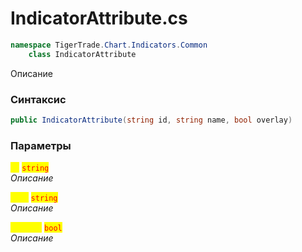 
# IndicatorAttribute.cs
```csharp
namespace TigerTrade.Chart.Indicators.Common  
    class IndicatorAttribute
```

Описание

### Синтаксис
```csharp
public IndicatorAttribute(string id, string name, bool overlay)
```

### Параметры  
<mark style="color:yellow;">**`id`**</mark> <mark style="color:red;">`string`</mark>  
 *Описание*  
  
<mark style="color:yellow;">**`name`**</mark> <mark style="color:red;">`string`</mark>  
 *Описание*  
  
<mark style="color:yellow;">**`overlay`**</mark> <mark style="color:red;">`bool`</mark>  
 *Описание*  
  

                    
                    